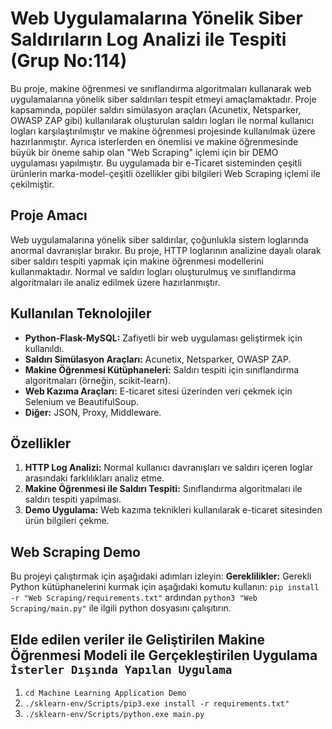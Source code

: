 # Web Uygulamalarına Yönelik Siber Saldırıların Log Analizi ile Tespiti (Grup No:114)

Bu proje, makine öğrenmesi ve sınıflandırma algoritmaları kullanarak web uygulamalarına yönelik siber saldırıları tespit etmeyi amaçlamaktadır. Proje kapsamında, popüler saldırı simülasyon araçları (Acunetix, Netsparker, OWASP ZAP gibi) kullanılarak oluşturulan saldırı logları ile normal kullanıcı logları karşılaştırılmıştır ve makine öğrenmesi projesinde kullanılmak üzere hazırlanmıştır. Ayrıca isterlerden en önemlisi ve makine öğrenmesinde büyük bir öneme sahip olan "Web Scraping" içlemi için bir DEMO uygulaması yapılmıştır. Bu uygulamada bir e-Ticaret sisteminden çeşitli ürünlerin marka-model-çeşitli özellikler gibi bilgileri Web Scraping içlemi ile çekilmiştir.

## Proje Amacı

Web uygulamalarına yönelik siber saldırılar, çoğunlukla sistem loglarında anormal davranışlar bırakır. Bu proje, HTTP loglarının analizine dayalı olarak siber saldırı tespiti yapmak için makine öğrenmesi modellerini kullanmaktadır. Normal ve saldırı logları oluşturulmuş ve sınıflandırma algoritmaları ile analiz edilmek üzere hazırlanmıştır.

## Kullanılan Teknolojiler

- **Python-Flask-MySQL:** Zafiyetli bir web uygulaması geliştirmek için kullanıldı.
- **Saldırı Simülasyon Araçları:** Acunetix, Netsparker, OWASP ZAP.
- **Makine Öğrenmesi Kütüphaneleri:** Saldırı tespiti için sınıflandırma algoritmaları (örneğin, scikit-learn).
- **Web Kazıma Araçları:** E-ticaret sitesi üzerinden veri çekmek için Selenium ve BeautifulSoup.
- **Diğer:** JSON, Proxy, Middleware.

## Özellikler

1. **HTTP Log Analizi:** Normal kullanıcı davranışları ve saldırı içeren loglar arasındaki farklılıkları analiz etme.
2. **Makine Öğrenmesi ile Saldırı Tespiti:** Sınıflandırma algoritmaları ile saldırı tespiti yapılması.
3. **Demo Uygulama:** Web kazıma teknikleri kullanılarak e-ticaret sitesinden ürün bilgileri çekme.

## Web Scraping Demo

Bu projeyi çalıştırmak için aşağıdaki adımları izleyin:
**Gereklilikler:** Gerekli Python kütüphanelerini kurmak için aşağıdaki komutu kullanın:
   ```pip install -r "Web Scraping/requirements.txt"``` ardından ```python3 "Web Scraping/main.py"``` ile ilgili python dosyasını çalışıtırın.

## Elde edilen veriler ile Geliştirilen Makine Öğrenmesi Modeli ile Gerçekleştirilen Uygulama ```İsterler Dışında Yapılan Uygulama```
1. ```cd Machine Learning Application Demo```
2. ```./sklearn-env/Scripts/pip3.exe install -r requirements.txt"```
3. ```./sklearn-env/Scripts/python.exe main.py```
 

